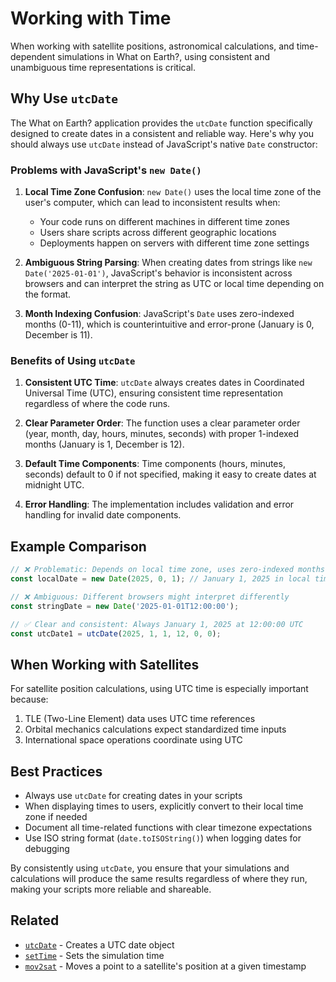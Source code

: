 # Working with Time

When working with satellite positions, astronomical calculations, and
time-dependent simulations in What on Earth?, using consistent and unambiguous
time representations is critical.

## Why Use `utcDate`

The What on Earth? application provides the `utcDate` function specifically
designed to create dates in a consistent and reliable way. Here's why you
should always use `utcDate` instead of JavaScript's native `Date` constructor:

### Problems with JavaScript's `new Date()`

1. **Local Time Zone Confusion**: `new Date()` uses the local time zone of the
user's computer, which can lead to inconsistent results when:
   - Your code runs on different machines in different time zones
   - Users share scripts across different geographic locations
   - Deployments happen on servers with different time zone settings

2. **Ambiguous String Parsing**: When creating dates from strings like `new
   Date('2025-01-01')`, JavaScript's behavior is inconsistent across browsers
and can interpret the string as UTC or local time depending on the format.

3. **Month Indexing Confusion**: JavaScript's `Date` uses zero-indexed months
   (0-11), which is counterintuitive and error-prone (January is 0, December is
11).

### Benefits of Using `utcDate`

1. **Consistent UTC Time**: `utcDate` always creates dates in Coordinated
   Universal Time (UTC), ensuring consistent time representation regardless of
where the code runs.

2. **Clear Parameter Order**: The function uses a clear parameter order (year,
   month, day, hours, minutes, seconds) with proper 1-indexed months (January
is 1, December is 12).

3. **Default Time Components**: Time components (hours, minutes, seconds)
   default to 0 if not specified, making it easy to create dates at midnight
UTC.

4. **Error Handling**: The implementation includes validation and error
   handling for invalid date components.

## Example Comparison

```javascript
// ❌ Problematic: Depends on local time zone, uses zero-indexed months
const localDate = new Date(2025, 0, 1); // January 1, 2025 in local time zone

// ❌ Ambiguous: Different browsers might interpret differently
const stringDate = new Date('2025-01-01T12:00:00');

// ✅ Clear and consistent: Always January 1, 2025 at 12:00:00 UTC
const utcDate1 = utcDate(2025, 1, 1, 12, 0, 0);
```

## When Working with Satellites

For satellite position calculations, using UTC time is especially important because:

1. TLE (Two-Line Element) data uses UTC time references
2. Orbital mechanics calculations expect standardized time inputs
3. International space operations coordinate using UTC

## Best Practices

- Always use `utcDate` for creating dates in your scripts
- When displaying times to users, explicitly convert to their local time zone if needed
- Document all time-related functions with clear timezone expectations
- Use ISO string format (`date.toISOString()`) when logging dates for debugging

By consistently using `utcDate`, you ensure that your simulations and calculations will produce the same results regardless of where they run, making your scripts more reliable and shareable.

## Related

- [`utcDate`](/dsl/commands/utcDate) - Creates a UTC date object
- [`setTime`](/dsl/commands/setTime) - Sets the simulation time
- [`mov2sat`](/dsl/commands/mov2sat) - Moves a point to a satellite's position at a given timestamp
